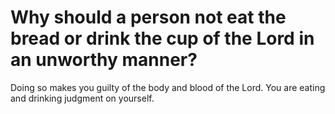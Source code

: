 # Why should a person not eat the bread or drink the cup of the Lord in an unworthy manner?

Doing so makes you guilty of the body and blood of the Lord. You are eating and drinking judgment on yourself.
